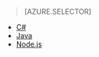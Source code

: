 > [AZURE.SELECTOR]
- [C#](../articles/iot-hub-csharp-csharp-getstarted.md)
- [Java](../articles/iot-hub-java-java-getstarted.md)
- [Node.js](../articles/iot-hub-node-node-getstarted.md)

<!---HONumber=AcomDC_0128_2016-->